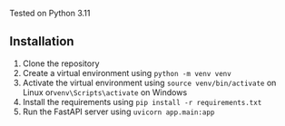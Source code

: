 Tested on Python 3.11

## Installation
1. Clone the repository
2. Create a virtual environment using `python -m venv venv`
3. Activate the virtual environment using `source venv/bin/activate` on Linux or`venv\Scripts\activate` on Windows
4. Install the requirements using `pip install -r requirements.txt`
5. Run the FastAPI server using `uvicorn app.main:app`